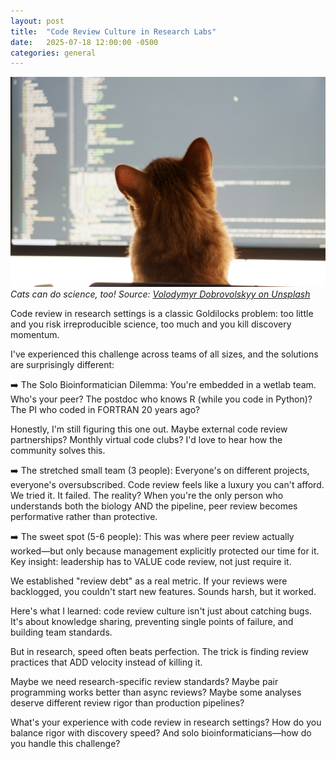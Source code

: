 ```yaml
---
layout: post
title:  "Code Review Culture in Research Labs"
date:   2025-07-18 12:00:00 -0500
categories: general
---
```


![Cat sitting in front of a laptop studying code](/assets/images/posts/2025-07-18-volodymyr-dobrovolskyy-KrYbarbAx5s-unsplash.jpg)
*Cats can do science, too! Source: [Volodymyr Dobrovolskyy on Unsplash](https://lnkd.in/e56E35J7)*

Code review in research settings is a classic Goldilocks problem: too little and you risk irreproducible science, too much and you kill discovery momentum.

I've experienced this challenge across teams of all sizes, and the solutions are surprisingly different:

➡️ The Solo Bioinformatician Dilemma: You're embedded in a wetlab team. Who's your peer? The postdoc who knows R (while you code in Python)? The PI who coded in FORTRAN 20 years ago?

Honestly, I'm still figuring this one out. Maybe external code review partnerships? Monthly virtual code clubs? I'd love to hear how the community solves this.

➡️ The stretched small team (3 people): Everyone's on different projects, everyone's oversubscribed. Code review feels like a luxury you can't afford.
We tried it. It failed. The reality? When you're the only person who understands both the biology AND the pipeline, peer review becomes performative rather than protective.

➡️ The sweet spot (5-6 people): This was where peer review actually worked—but only because management explicitly protected our time for it. Key insight: leadership has to VALUE code review, not just require it.

We established "review debt" as a real metric. If your reviews were backlogged, you couldn't start new features. Sounds harsh, but it worked.

Here's what I learned: code review culture isn't just about catching bugs. It's about knowledge sharing, preventing single points of failure, and building team standards.

But in research, speed often beats perfection. The trick is finding review practices that ADD velocity instead of killing it.

Maybe we need research-specific review standards? Maybe pair programming works better than async reviews? Maybe some analyses deserve different review rigor than production pipelines?

What's your experience with code review in research settings? How do you balance rigor with discovery speed? And solo bioinformaticians—how do you handle this challenge?
